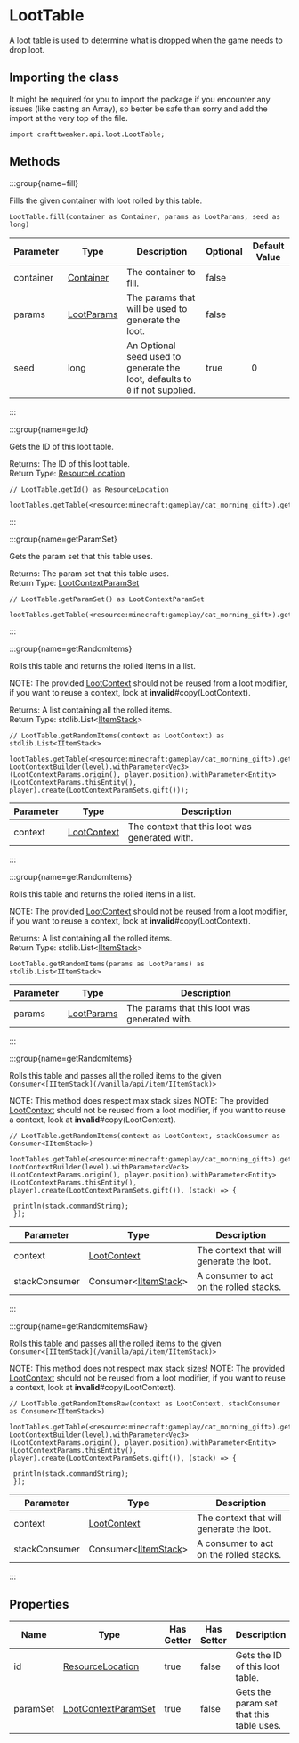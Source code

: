 # LootTable

A loot table is used to determine what is dropped when the game needs to drop loot.

## Importing the class

It might be required for you to import the package if you encounter any issues (like casting an Array), so better be safe than sorry and add the import at the very top of the file.
```zenscript
import crafttweaker.api.loot.LootTable;
```


## Methods

:::group{name=fill}

Fills the given container with loot rolled by this table.

```zenscript
LootTable.fill(container as Container, params as LootParams, seed as long)
```

| Parameter |                    Type                    |                                 Description                                  | Optional | Default Value |
|-----------|--------------------------------------------|------------------------------------------------------------------------------|----------|---------------|
| container | [Container](/vanilla/api/world/Container)  | The container to fill.                                                       | false    |               |
| params    | [LootParams](/vanilla/api/loot/LootParams) | The params that will be used to generate the loot.                           | false    |               |
| seed      | long                                       | An Optional seed used to generate the loot, defaults to `0` if not supplied. | true     | 0             |


:::

:::group{name=getId}

Gets the ID of this loot table.

Returns: The ID of this loot table.  
Return Type: [ResourceLocation](/vanilla/api/resource/ResourceLocation)

```zenscript
// LootTable.getId() as ResourceLocation

lootTables.getTable(<resource:minecraft:gameplay/cat_morning_gift>).getId();
```

:::

:::group{name=getParamSet}

Gets the param set that this table uses.

Returns: The param set that this table uses.  
Return Type: [LootContextParamSet](/vanilla/api/loot/param/LootContextParamSet)

```zenscript
// LootTable.getParamSet() as LootContextParamSet

lootTables.getTable(<resource:minecraft:gameplay/cat_morning_gift>).getParamSet();
```

:::

:::group{name=getRandomItems}

Rolls this table and returns the rolled items in a list.

 NOTE: The provided [LootContext](/vanilla/api/loot/LootContext) should not be reused from a loot modifier, if you want to reuse a context, look at **invalid**#copy(LootContext).

Returns: A list containing all the rolled items.  
Return Type: stdlib.List&lt;[IItemStack](/vanilla/api/item/IItemStack)&gt;

```zenscript
// LootTable.getRandomItems(context as LootContext) as stdlib.List<IItemStack>

lootTables.getTable(<resource:minecraft:gameplay/cat_morning_gift>).getRandomItems(new LootContextBuilder(level).withParameter<Vec3>(LootContextParams.origin(), player.position).withParameter<Entity>(LootContextParams.thisEntity(), player).create(LootContextParamSets.gift()));
```

| Parameter |                     Type                     |                  Description                   |
|-----------|----------------------------------------------|------------------------------------------------|
| context   | [LootContext](/vanilla/api/loot/LootContext) | The context that this loot was generated with. |


:::

:::group{name=getRandomItems}

Rolls this table and returns the rolled items in a list.

 NOTE: The provided [LootContext](/vanilla/api/loot/LootContext) should not be reused from a loot modifier, if you want to reuse a context, look at **invalid**#copy(LootContext).

Returns: A list containing all the rolled items.  
Return Type: stdlib.List&lt;[IItemStack](/vanilla/api/item/IItemStack)&gt;

```zenscript
LootTable.getRandomItems(params as LootParams) as stdlib.List<IItemStack>
```

| Parameter |                    Type                    |                  Description                  |
|-----------|--------------------------------------------|-----------------------------------------------|
| params    | [LootParams](/vanilla/api/loot/LootParams) | The params that this loot was generated with. |


:::

:::group{name=getRandomItems}

Rolls this table and passes all the rolled items to the given `Consumer<[IItemStack](/vanilla/api/item/IItemStack)>`

 NOTE: This method does respect max stack sizes
 NOTE: The provided [LootContext](/vanilla/api/loot/LootContext) should not be reused from a loot modifier, if you want to reuse a context, look at **invalid**#copy(LootContext).

```zenscript
// LootTable.getRandomItems(context as LootContext, stackConsumer as Consumer<IItemStack>)

lootTables.getTable(<resource:minecraft:gameplay/cat_morning_gift>).getRandomItems(new LootContextBuilder(level).withParameter<Vec3>(LootContextParams.origin(), player.position).withParameter<Entity>(LootContextParams.thisEntity(), player).create(LootContextParamSets.gift()), (stack) => {

 println(stack.commandString);
 });
```

|   Parameter   |                            Type                            |               Description                |
|---------------|------------------------------------------------------------|------------------------------------------|
| context       | [LootContext](/vanilla/api/loot/LootContext)               | The context that will generate the loot. |
| stackConsumer | Consumer&lt;[IItemStack](/vanilla/api/item/IItemStack)&gt; | A consumer to act on the rolled stacks.  |


:::

:::group{name=getRandomItemsRaw}

Rolls this table and passes all the rolled items to the given `Consumer<[IItemStack](/vanilla/api/item/IItemStack)>`

 NOTE: This method does not respect max stack sizes!
 NOTE: The provided [LootContext](/vanilla/api/loot/LootContext) should not be reused from a loot modifier, if you want to reuse a context, look at **invalid**#copy(LootContext).

```zenscript
// LootTable.getRandomItemsRaw(context as LootContext, stackConsumer as Consumer<IItemStack>)

lootTables.getTable(<resource:minecraft:gameplay/cat_morning_gift>).getRandomItemsRaw(new LootContextBuilder(level).withParameter<Vec3>(LootContextParams.origin(), player.position).withParameter<Entity>(LootContextParams.thisEntity(), player).create(LootContextParamSets.gift()), (stack) => {

 println(stack.commandString);
 });
```

|   Parameter   |                            Type                            |               Description                |
|---------------|------------------------------------------------------------|------------------------------------------|
| context       | [LootContext](/vanilla/api/loot/LootContext)               | The context that will generate the loot. |
| stackConsumer | Consumer&lt;[IItemStack](/vanilla/api/item/IItemStack)&gt; | A consumer to act on the rolled stacks.  |


:::


## Properties

|   Name   |                                Type                                | Has Getter | Has Setter |               Description                |
|----------|--------------------------------------------------------------------|------------|------------|------------------------------------------|
| id       | [ResourceLocation](/vanilla/api/resource/ResourceLocation)         | true       | false      | Gets the ID of this loot table.          |
| paramSet | [LootContextParamSet](/vanilla/api/loot/param/LootContextParamSet) | true       | false      | Gets the param set that this table uses. |

